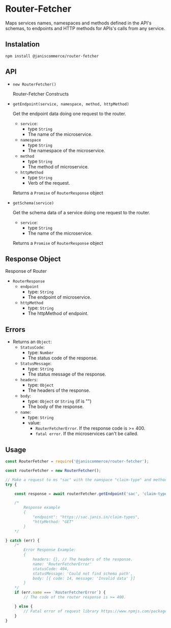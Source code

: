 # Router-Fetcher

Maps services names, namespaces and methods defined in the API's schemas, to endpoints and HTTP methods for APIs's calls from any service.

## Instalation

```
npm install @janiscommerce/router-fetcher
```

## API

* `new RouterFetcher()`

    Router-Fetcher Constructs

* `getEndpoint(service, namespace, method, httpMethod)`

    Get the endpoint data doing one request to the router.

    - `service`: 
        - type `String`
        - The name of the microservice.
	- `namespace`
        - type `String`
        - The namespace of the microservice.
	- `method` 
        - type `String`
        - The method of microservice.
	- `httpMethod` 
        - type `String`
        - Verb of the request.
    
    Returns a `Promise` of `RouterResponse` object

* `getSchema(service)`

    Get the schema data of a service doing one request to the router.
    
    - `service`: 
        - type `String`
        - The name of the microservice.
    
    Returns a `Promise` of `RouterResponse` object

## Response Object

Response of Router

* `RouterResponse`
    * `endpoint`
        * type: `String`
        * The endpoint of microservice.
    * `httpMethod`
        * type: `String`
        * The httpMethod of endpoint.

## Errors

* Returns an `Object`:
    * `StatusCode`: 
        * type: `Number`
        * The status code of the response.
    * `StatusMessage`:
        * type: `String`
        * The status message of the response.
    * `headers`:
        * type: `Object`
        * The headers of the response.
    * `body`:
        * type: `Object` or `String` (if is "")
        * The body of the response.
    * `name`: 
        * type: `String`
        * value: 
            * `RouterFetcherError`. If the response code is >= 400.
            * `fatal error`. If the microservices can't be called.

## Usage

```javascript
const RouterFetcher = require('@janiscommerce/router-fetcher');

const routerFetcher = new RouterFetcher();

// Make a request to ms "sac" with the namspace "claim-type" and method "list"
try {

    const response = await routerFetcher.getEndpoint('sac', 'claim-type', 'list');

    /*
        Response example
        {
            "endpoint": "https://sac.janis.in/claim-types",
            "httpMethod: "GET"
        }
    */

} catch (err) {
    /*
        Error Response Example:
        {
            headers: {}, // The headers of the response.
            name: 'RouterFetcherError'
            statusCode: 404,
            statusMessage: 'Could not find schema path',
            body: [{ code: 14, message: 'Invalid data' }]
        }
    */
    if (err.name === `RouterFetcherError`) {
        // The code of the router response is >= 400.

    } else {
        // Fatal error of request library https://www.npmjs.com/package/request
    }
}
```